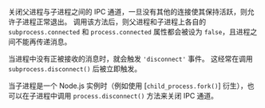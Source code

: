 <!-- YAML
added: v0.7.2
-->

关闭父进程与子进程之间的 IPC 通道，一旦没有其他的连接使其保持活跃，则允许子进程正常退出。
调用该方法后，则父进程和子进程上各自的 `subprocess.connected` 和 `process.connected` 属性都会被设为 `false`，且进程之间不能再传递消息。

当进程中没有正被接收的消息时，就会触发 `'disconnect'` 事件。
这经常在调用 `subprocess.disconnect()` 后被立即触发。

当子进程是一个 Node.js 实例时（例如使用 [`child_process.fork()`] 衍生），也可以在子进程中调用 `process.disconnect()` 方法来关闭 IPC 通道。

